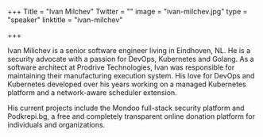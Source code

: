 +++
Title = "Ivan Milchev"
Twitter = ""
image = "ivan-milchev.jpg"
type = "speaker"
linktitle = "ivan-milchev"

+++

Ivan Milichev is a senior software engineer living in Eindhoven, NL. He is a security advocate with a passion for DevOps, Kubernetes and Golang. As a software architect at Prodrive Technologies, Ivan was responsible for maintaining their manufacturing execution system. His love for DevOps and Kubernetes developed over his years working on a managed Kubernetes platform and a network-aware scheduler extension.

His current projects include the Mondoo full-stack security platform and Podkrepi.bg, a free and completely transparent online donation platform for individuals and organizations.
